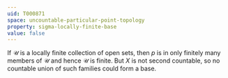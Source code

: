 ```yaml
---
uid: T000871
space: uncountable-particular-point-topology
property: sigma-locally-finite-base
value: false
---
```

If $\mathcal{U}$ is a locally finite collection of open sets, then $p$ is in only finitely many members of $\mathcal{U}$ and hence $\mathcal{U}$ is finite. But $X$ is not second countable, so no countable union of such families could form a base.

